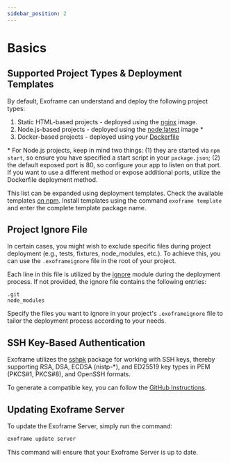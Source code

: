 ```yaml
---
sidebar_position: 2
---
```


# Basics

## Supported Project Types & Deployment Templates

By default, Exoframe can understand and deploy the following project types:

1. Static HTML-based projects - deployed using the [nginx](http://hub.docker.com/_/nginx) image.
2. Node.js-based projects - deployed using the [node:latest](https://hub.docker.com/_/node) image \*
3. Docker-based projects - deployed using your [Dockerfile](https://docs.docker.com/engine/reference/builder/)

\* For Node.js projects, keep in mind two things: (1) they are started via `npm start`, so ensure you have specified a start script in your `package.json`; (2) the default exposed port is 80, so configure your app to listen on that port. If you want to use a different method or expose additional ports, utilize the Dockerfile deployment method.

This list can be expanded using deployment templates. Check the available templates [on npm](https://www.npmjs.com/search?q=exoframe-template). Install templates using the command `exoframe template` and enter the complete template package name.

## Project Ignore File

In certain cases, you might wish to exclude specific files during project deployment (e.g., tests, fixtures, node_modules, etc.). To achieve this, you can use the `.exoframeignore` file in the root of your project.

Each line in this file is utilized by the [ignore](https://github.com/kaelzhang/node-ignore) module during the deployment process. If not provided, the ignore file contains the following entries:

```plaintext
.git
node_modules
```

Specify the files you want to ignore in your project's `.exoframeignore` file to tailor the deployment process according to your needs.

## SSH Key-Based Authentication

Exoframe utilizes the [sshpk](https://github.com/TritonDataCenter/node-sshpk) package for working with SSH keys, thereby supporting RSA, DSA, ECDSA (nistp-\*), and ED25519 key types in PEM (PKCS#1, PKCS#8), and OpenSSH formats.

To generate a compatible key, you can follow the [GitHub Instructions](https://help.github.com/articles/generating-a-new-ssh-key-and-adding-it-to-the-ssh-agent/).

## Updating Exoframe Server

To update the Exoframe Server, simply run the command:

```bash
exoframe update server
```

This command will ensure that your Exoframe Server is up to date.
